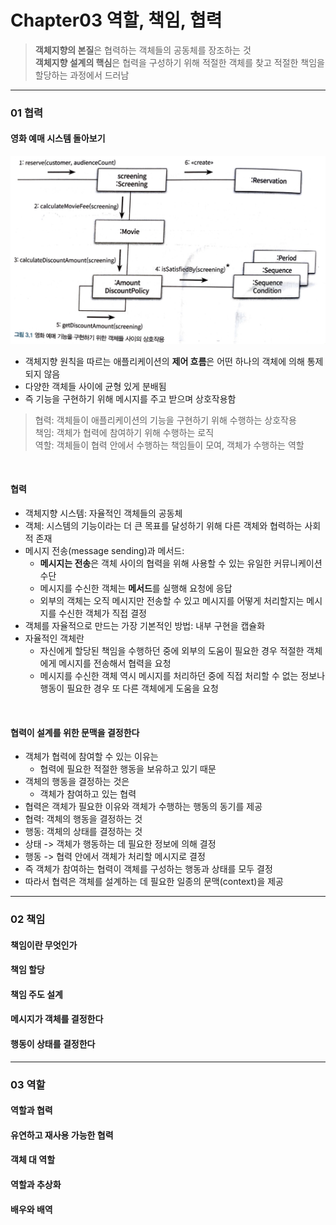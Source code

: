 # Chapter03 역할, 책임, 협력

> **객체지향의 본질**은 협력하는 객체들의 공동체를 장조하는 것 <br/>
> **객체지향 설계의 핵심**은 협력을 구성하기 위해 적절한 객체를 찾고 적절한 책임을 할당하는 과정에서 드러남


---

### 01 협력

#### 영화 예매 시스템 돌아보기

![chpter02_pic 3.1](../img/pic_3.1.jpg)
- 객체지향 원칙을 따르는 애플리케이션의 **제어 흐름**은 어떤 하나의 객체에 의해 통제되지 않음
- 다양한 객체들 사이에 균형 있게 분배됨
- 즉 기능을 구현하기 위해 메시지를 주고 받으며 상호작용함

> 협력: 객체들이 애플리케이션의 기능을 구현하기 위해 수행하는 상호작용 <br/>
> 책임: 객체가 협력에 참여하기 위해 수행하는 로직 <br/>
> 역할: 객체들이 협력 안에서 수행하는 책임들이 모여, 객체가 수행하는 역할

<br/>

#### 협력

- 객체지향 시스템: 자율적인 객체들의 공동체
- 객체: 시스템의 기능이라는 더 큰 목표를 달성하기 위해 다른 객체와 협력하는 사회적 존재
- 메시지 전송(message sending)과 메서드: 
    - **메시지는 전송**은 객체 사이의 협력을 위해 사용할 수 있는 유일한 커뮤니케이션 수단
    - 메시지를 수신한 객체는 **메서드**를 실행해 요청에 응답
    - 외부의 객체는 오직 메시지만 전송할 수 있고 메시지를 어떻게 처리할지는 메시지를 수신한 객체가 직접 결정
- 객체를 자율적으로 만드는 가장 기본적인 방법: 내부 구현을 캡슐화
- 자율적인 객체란 
    - 자신에게 할당된 책임을 수행하던 중에 외부의 도움이 필요한 경우 적절한 객체에게 메시지를 전송해서 협력을 요청
    - 메시지를 수신한 객체 역시 메시지를 처리하던 중에 직접 처리할 수 없는 정보나 행동이 필요한 경우 또 다른 객체에게 도움을 요청

<br/>

#### 협력이 설계를 위한 문맥을 결정한다
- 객체가 협력에 참여할 수 있는 이유는 
    - 협력에 필요한 적절한 행동을 보유하고 있기 때문
- 객체의 행동을 결정하는 것은 
    - 객체가 참여하고 있는 협력
- 협력은 객체가 필요한 이유와 객체가 수행하는 행동의 동기를 제공
- 협력: 객체의 행동을 결정하는 것
- 행동: 객체의 상태를 결정하는 것
- 상태 -> 객체가 행동하는 데 필요한 정보에 의해 결정
- 행동 -> 협력 안에서 객체가 처리할 메시지로 결정
- 즉 객체가 참여하는 협력이 객체를 구성하는 행동과 상태를 모두 결정
- 따라서 협력은 객체를 설계하는 데 필요한 일종의 문맥(context)을 제공


---

### 02 책임

#### 책임이란 무엇인가

#### 책임 할당

#### 책임 주도 설계

#### 메시지가 객체를 결정한다

#### 행동이 상태를 결정한다


---

### 03 역할

#### 역할과 협력

#### 유연하고 재사용 가능한 협력

#### 객체 대 역할

#### 역할과 추상화

#### 배우와 배역
